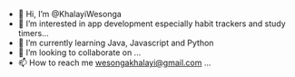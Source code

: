- 👋 Hi, I’m @KhalayiWesonga
- 👀 I’m interested in app development especially habit trackers and study timers...
- 🌱 I’m currently learning Java, Javascript and Python
- 💞️ I’m looking to collaborate on ...
- 📫 How to reach me wesongakhalayi@gmail.com ...

<!---
KhalayiWesonga/KhalayiWesonga is a ✨ special ✨ repository because its `README.md` (this file) appears on your GitHub profile.
You can click the Preview link to take a look at your changes.
--->

